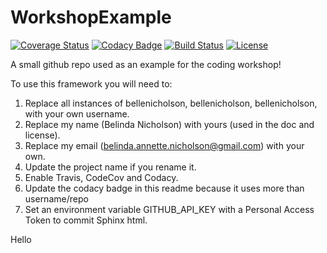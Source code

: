 # WorkshopExample

[![Coverage Status](https://codecov.io/gh/bellenicholson/WorkshopExample/branch/master/graph/badge.svg)](https://codecov.io/gh/bellenicholson/WorkshopExample)
[![Codacy Badge](https://api.codacy.com/project/badge/Grade/5b70db4cb24442b38b0290c2b92c9992)](https://www.codacy.com/app/bellenicholson/WorkshopExampleBelle?utm_source=github.com&amp;utm_medium=referral&amp;utm_content=bellenicholson/WorkshopExampleBelle&amp;utm_campaign=Badge_Grade)
[![Build Status](https://img.shields.io/travis/bellenicholson/WorkshopExample.svg)](https://travis-ci.org/bellenicholson/WorkshopExample)
[![License](http://img.shields.io/badge/license-MIT-blue.svg?style=flat)](https://github.com/bellenicholson/abc/WorkshopExample/master/LICENSE)

A small github repo used as an example for the coding workshop!

To use this framework you will need to:

1. Replace all instances of bellenicholson, bellenicholson, bellenicholson, with your own username.
2. Replace my name (Belinda Nicholson) with yours (used in the doc and license).
3. Replace my email (belinda.annette.nicholson@gmail.com) with your own.
3. Update the project name if you rename it.
4. Enable Travis, CodeCov and Codacy.
5. Update the codacy badge in this readme because it uses more than username/repo
6. Set an environment variable GITHUB_API_KEY with a Personal Access Token to commit Sphinx html.

Hello